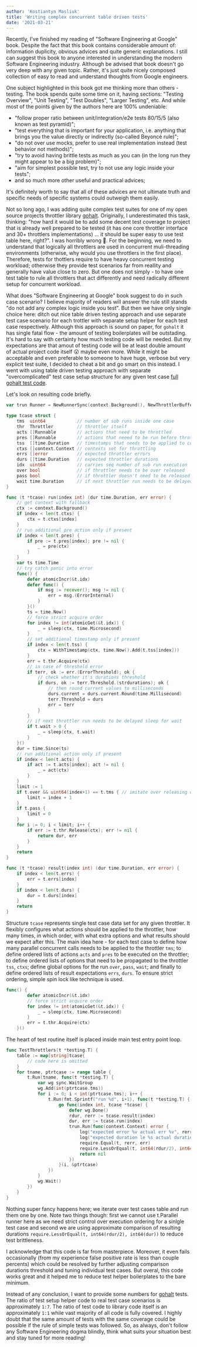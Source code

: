 ```yaml
---
author: 'Kostiantyn Masliuk'
title: 'Writing complex concurrent table driven tests'
date: '2021-03-21'
---
```


Recently, I've finished my reading of "Software Engineering at Google" book. Despite the fact that this book contains considerable amount of: information duplicity, obvious advices and quite generic explanations. I still can suggest this book to anyone interested in understanding the modern Software Engineering industry. Although be advised that book doesn't go very deep with any given topic. Rather, it's just quite nicely composed collection of easy to read and understand thoughts from Google engineers.

One subject highlighted in this book got me thinking more than others - testing. The book spends quite some time on it, having sections: "Testing Overview", "Unit Testing", "Test Doubles", "Larger Testing", etc. And while most of the points given by the authors here are 100% undeniable:

- "follow proper ratio between unit/integration/e2e tests 80/15/5 (also known as test pyramid)";
- "test everything that is important for your application, i.e. anything that brings you the value directly or indirectly (so-called Beyoncé rule)";
- "do not over use mocks, prefer to use real implementation instead (test behavior not methods)";
- "try to avoid having brittle tests as much as you can (in the long run they might appear to be a big problem)";
- "aim for simplest possible test, try to not use any logic inside your tests";
- and so much more other useful and practical advices;

It's definitely worth to say that all of these advices are not ultimate truth and specific needs of specific systems could outweigh them easily.

Not so long ago, I was adding quite complex test suites for one of my open source projects throttler library [gohalt](https://github.com/1pkg/gohalt). Originally, I underestimated this task, thinking: "how hard it would be to add some decent test coverage to project that is already well prepared to be tested (it has one core throttler interface and 30+ throttlers implementations) ... it should be super easy to use test table here, right?". I was horribly wrong 🤪. For the beginning, we need to understand that logically all throttlers are used in concurrent muli-threading environments (otherwise, why would you use throttlers in the first place). Therefore, tests for thottlers require to have heavy concurrent testing workload; otherwise they provide test scenarios far from reallity and generally have value close to zero. But one does not simply - to have one test table to rule all throttlers that act differently and need radically different setup for concurrent workload.

What does "Software Engineering at Google" book suggest to do in such case scenario? I believe majority of readers will answer the rule still stands "do not add any complex logic inside you test". But then we have only single choice here: ditch out nice table driven testing approach and use separate test case scenario for each trottler with separate setup helper for each test case respectively. Although this approach is sound on paper, for `gohalt` it has single fatal flow - the amount of testing boilerplates will be outstading. It's hard to say with certainty how much testing code will be needed. But my expectations are that amout of testing code will be at least double amount of actual project code itself 😮 maybe even more. While it might be acceptable and even preferable to someone to have huge, verbose but very explicit test suite, I decided to cheat a bit and go smart on this instead. I went with using table driven testing approach with separate "overcomplicated" test case setup structure for any given test case [full gohalt test code](https://github.com/1pkg/gohalt/blob/master/throttlers_test.go).

Let's look on resulting code briefly.

```go
var trun Runner = NewRunnerSync(context.Background(), NewThrottlerBuffered(1))

type tcase struct {
	tms  uint64            // number of sub runs inside one case
	thr  Throttler         // throttler itself
	acts []Runnable        // actions that need to be throttled
	pres []Runnable        // actions that neeed to be run before throttle
	tss  []time.Duration   // timestamps that needs to be applied to contexts set
	ctxs []context.Context // contexts set for throttling
	errs []error           // expected throttler errors
	durs []time.Duration   // expected throttler durations
	idx  uint64            // carries seq number of sub run execution
	over bool              // if throttler needs to be over released
	pass bool              // if throttler doesn't need to be released
	wait time.Duration     // if next throttler run needs to be delayed in acq
}

func (t *tcase) run(index int) (dur time.Duration, err error) {
	// get context with fallback
	ctx := context.Background()
	if index < len(t.ctxs) {
		ctx = t.ctxs[index]
	}
	// run additional pre action only if present
	if index < len(t.pres) {
		if pre := t.pres[index]; pre != nil {
			_ = pre(ctx)
		}
	}
	var ts time.Time
	// try catch panic into error
	func() {
		defer atomicIncr(&t.idx)
		defer func() {
			if msg := recover(); msg != nil {
				err = msg.(ErrorInternal)
			}
		}()
		ts = time.Now()
		// force strict acquire order
		for index != int(atomicGet(&t.idx)) {
			_ = sleep(ctx, time.Microsecond)
		}
		// set additional timestamp only if present
		if index < len(t.tss) {
			ctx = WithTimestamp(ctx, time.Now().Add(t.tss[index]))
		}
		err = t.thr.Acquire(ctx)
		// in case of threshold error
		if terr, ok := err.(ErrorThreshold); ok {
			// check whether it's durations threshold
			if durs, ok := terr.Threshold.(strdurations); ok {
				// then round current values to milliseconds
				durs.current = durs.current.Round(time.Millisecond)
				terr.Threshold = durs
				err = terr
			}
		}
		// if next throttler run needs to be delayed sleep for wait
		if t.wait > 0 {
			_ = sleep(ctx, t.wait)
		}
	}()
	dur = time.Since(ts)
	// run additional action only if present
	if index < len(t.acts) {
		if act := t.acts[index]; act != nil {
			_ = act(ctx)
		}
	}
	limit := 1
	if t.over && uint64(index+1) == t.tms { // imitate over releasing on last call
		limit = index + 1
	}
	if t.pass {
		limit = 0
	}
	for i := 0; i < limit; i++ {
		if err := t.thr.Release(ctx); err != nil {
			return dur, err
		}
	}
	return
}

func (t *tcase) result(index int) (dur time.Duration, err error) {
	if index < len(t.errs) {
		err = t.errs[index]
	}
	if index < len(t.durs) {
		dur = t.durs[index]
	}
	return
}
```

Structure `tcase` represents single test case data set for any given throttler. It flexibly configures what actions should be applied to the throttler, how many times, in which order, with what extra options and what results should we expect after this. The main idea here - for each test case to define how many parallel concurrent calls needs to be applied to the throttler `tms`; to define ordered lists of actions `acts` and `pres` to be executed on the throttler; to define ordered lists of options that need to be propagated to the throttler `tss`, `ctxs`; define global options for the run `over`, `pass`, `wait`; and finally to define ordered lists of result expectations `errs`, `durs`. To ensure strict ordering, simple spin lock like technique is used.

```go
func() {
		defer atomicIncr(&t.idx)
		// force strict acquire order
		for index != int(atomicGet(&t.idx)) {
			_ = sleep(ctx, time.Microsecond)
		}
		err = t.thr.Acquire(ctx)
	}()
```

The heart of test routine itself is placed inside main test entry point loop.

```go
func TestThrottlers(t *testing.T) {
	table := map[string]tcase{
		// code here is omitted
	}
	for tname, ptrtcase := range table {
		t.Run(tname, func(t *testing.T) {
			var wg sync.WaitGroup
			wg.Add(int(ptrtcase.tms))
			for i := 0; i < int(ptrtcase.tms); i++ {
				t.Run(fmt.Sprintf("run %d", i+1), func(t *testing.T) {
					go func(index int, tcase *tcase) {
						defer wg.Done()
						rdur, rerr := tcase.result(index)
						dur, err := tcase.run(index)
						trun.Run(func(context.Context) error {
							log("expected error %v actual err %v", rerr, err)
							log("expected duration le %s actual duration %s", rdur/2, dur)
							require.Equal(t, rerr, err)
							require.LessOrEqual(t, int64(rdur/2), int64(dur))
							return nil
						})
					}(i, &ptrtcase)
				})
			}
			wg.Wait()
		})
	}
}
```

Nothing super fancy happens here; we iterate over test cases table and run them one by one. Note two things though: first we cannot use t.Parallel runner here as we need strict control over execution ordering for a sinlgle test case and second we are using approximate comparison of resulting durations `require.LessOrEqual(t, int64(rdur/2), int64(dur))` to reduce test brittleness.

I acknowledge that this code is far from masterpiece. Moreover, it even fails occasionally (from my experience false positive rate is less than couple percents) which could be resolved by further adjusting comparison durations threshold and tuning individual test cases. But overal, this code works great and it helped me to reduce test helper boilerplates to the bare minimum.

Instead of any conclusion, I want to provide some numbers for [gohalt](https://github.com/1pkg/gohalt) tests. The ratio of test setup helper code to real test case scenarios is approximately `1:7`. The ratio of test code to library code itself is an approximately `1:1` while vast majority of all code is fully covered. I highly doubt that the same amount of tests with the same coverage could be possible if the rule of simple tests was followed. So, as always, don't follow any Software Engineering dogma blindly, think what suits your situation best and stay tuned for more reading!
